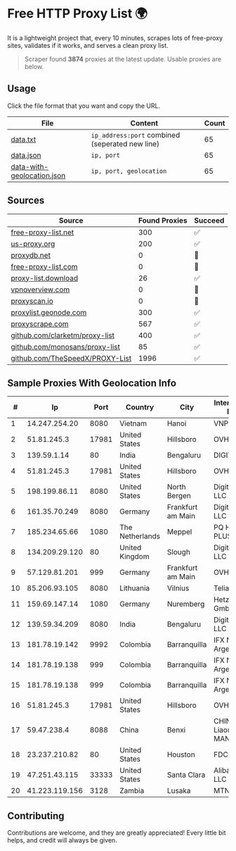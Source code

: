 
# Free HTTP Proxy List 🌍

It is a lightweight project that, every 10 minutes, scrapes lots of free-proxy sites, validates if it works, and serves a clean proxy list.


> Scraper found **3874** proxies at the latest update. Usable proxies are below.

## Usage

Click the file format that you want and copy the URL.


|File|Content|Count|
|----|-------|-----|
|[data.txt](https://raw.githubusercontent.com/themiralay/Proxy-List-World/master/data.txt)|`ip_address:port` combined (seperated new line)|65|
|[data.json](https://raw.githubusercontent.com/themiralay/Proxy-List-World/master/data.json)|`ip, port`|65|
|[data-with-geolocation.json](https://raw.githubusercontent.com/themiralay/Proxy-List-World/master/data-with-geolocation.json)|`ip, port, geolocation`|65|

## Sources

|Source|Found Proxies|Succeed|
|------|-------------|-------|
|[free-proxy-list.net](https://free-proxy-list.net)|300|✅|
|[us-proxy.org](https://www.us-proxy.org)|200|✅|
|[proxydb.net](http://proxydb.net)|0|🚫|
|[free-proxy-list.com](https://free-proxy-list.com/?page=&port=&type%5B%5D=http&type%5B%5D=https&up_time=0&search=Search)|0|🚫|
|[proxy-list.download](https://www.proxy-list.download/HTTP)|26|✅|
|[vpnoverview.com](https://vpnoverview.com/privacy/anonymous-browsing/free-proxy-servers)|0|🚫|
|[proxyscan.io](https://www.proxyscan.io)|0|🚫|
|[proxylist.geonode.com](https://proxylist.geonode.com/api/proxy-list?limit=300&page=1&sort_by=lastChecked&sort_type=desc&protocols=http,https)|300|✅|
|[proxyscrape.com](https://api.proxyscrape.com/v2/?request=displayproxies&protocol=http&timeout=10000&country=all&ssl=all&anonymity=all)|567|✅|
|[github.com/clarketm/proxy-list](https://raw.githubusercontent.com/clarketm/proxy-list/master/proxy-list-raw.txt)|400|✅|
|[github.com/monosans/proxy-list](https://raw.githubusercontent.com/monosans/proxy-list/main/proxies/http.txt)|85|✅|
|[github.com/TheSpeedX/PROXY-List](https://raw.githubusercontent.com/TheSpeedX/PROXY-List/master/http.txt)|1996|✅|


## Sample Proxies With Geolocation Info

|#|Ip|Port|Country|City|Internet Service Provider|
|-|--|----|-------|----|-------------------------|
|1|14.247.254.20|8080|Vietnam|Hanoi|VNPT|
|2|51.81.245.3|17981|United States|Hillsboro|OVH SAS|
|3|139.59.1.14|80|India|Bengaluru|DIGITALOCEAN|
|4|51.81.245.3|17981|United States|Hillsboro|OVH SAS|
|5|198.199.86.11|8080|United States|North Bergen|DigitalOcean, LLC|
|6|161.35.70.249|8080|Germany|Frankfurt am Main|DigitalOcean, LLC|
|7|185.234.65.66|1080|The Netherlands|Meppel|PQ HOSTING PLUS S.R.L.|
|8|134.209.29.120|80|United Kingdom|Slough|DigitalOcean, LLC|
|9|57.129.81.201|999|Germany|Frankfurt am Main|OVH SAS|
|10|85.206.93.105|8080|Lithuania|Vilnius|Telia Lietuva|
|11|159.69.147.14|1080|Germany|Nuremberg|Hetzner Online GmbH|
|12|139.59.34.209|8080|India|Bengaluru|DigitalOcean, LLC|
|13|181.78.19.142|9992|Colombia|Barranquilla|IFX Networks Argentina S.R.L|
|14|181.78.19.138|999|Colombia|Barranquilla|IFX Networks Argentina S.R.L|
|15|181.78.19.138|999|Colombia|Barranquilla|IFX Networks Argentina S.R.L|
|16|51.81.245.3|17981|United States|Hillsboro|OVH SAS|
|17|59.47.238.4|8088|China|Benxi|CHINATELECOM Liaoning Benxi MAN|
|18|23.237.210.82|80|United States|Houston|FDCservers.net|
|19|47.251.43.115|33333|United States|Santa Clara|Alibaba Cloud LLC|
|20|41.223.119.156|3128|Zambia|Lusaka|MTN Zambia|



## Contributing

Contributions are welcome, and they are greatly appreciated! Every
little bit helps, and credit will always be given.

